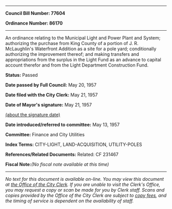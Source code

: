 

********

**Council Bill Number: 77604**
   
**Ordinance Number: 86170**
********

 An ordinance relating to the Municipal Light and Power Plant and System; authorizing the purchase from King County of a portion of J. R. McLaughlin's Waterfront Addition as a site for a pole yard; conditionally authorizing the improvement thereof; and making transfers and appropriations from the surplus in the Light Fund as an advance to capital account therefor and from the Light Department Construction Fund.

**Status:** Passed
   
**Date passed by Full Council:** May 20, 1957
   
**Date filed with the City Clerk:** May 21, 1957
   
**Date of Mayor's signature:** May 21, 1957
   
[(about the signature date)](/~public/approvaldate.htm)
   
   
   
**Date introduced/referred to committee:** May 13, 1957
   
**Committee:** Finance and City Utilities
   
   
**Index Terms:** CITY-LIGHT, LAND-ACQUISITION, UTILITY-POLES

**References/Related Documents:** Related: CF 231467

**Fiscal Note:**_(No fiscal note available at this time)_
********

_No text for this document is available on-line. You may view this document at [the Office of the City Clerk](http://www.seattle.gov/leg/clerk/contactUs.htm). If you are unable to visit the Clerk's Office, you may request a copy or scan be made for you by Clerk staff. Scans and copies provided by the Office of the City Clerk are subject to [copy fees](http://clerk.seattle.gov/~public/clerkfees.htm), and the timing of service is dependent on the availability of staff._

